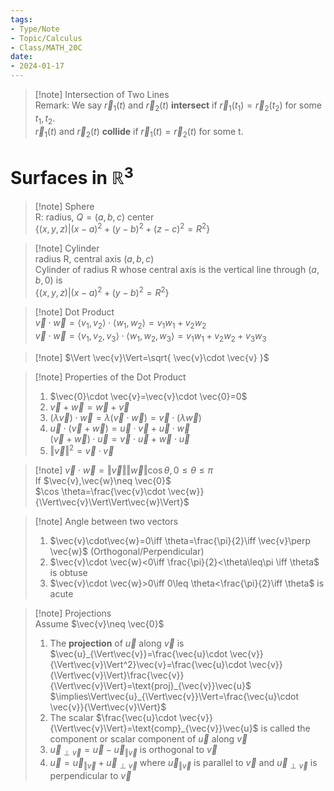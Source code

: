 ```yaml
---
tags:  
- Type/Note  
- Topic/Calculus  
- Class/MATH_20C  
date:  
- 2024-01-17  
---
```

  
> [!note] Intersection of Two Lines  
> Remark: We say $\vec{r}_{1}(t)$ and $\vec{r}_{2}(t)$ **intersect** if $\vec{r}_{1}(t_{1})=\vec{r}_{2}(t_{2})$ for some $t_{1},t_{2}$.  
> $\vec{r}_{1}(t)$ and $\vec{r}_{2}(t)$ **collide** if $\vec{r}_{1}(t)=\vec{r}_{2}(t)$ for some t.  
  
# Surfaces in $\mathbb{R}^{3}$  
  
> [!note] Sphere  
> R: radius, $Q=(a,b,c)$ center  
> $\{(x,y,z)|(x-a)^2+(y-b)^2+(z-c)^2=R^2\}$  
  
> [!note] Cylinder  
> radius R, central axis $(a,b,c)$  
> Cylinder of radius R whose central axis is the vertical line through $(a,b,0)$ is  
> $\{(x,y,z)|(x-a)^2+(y-b)^2=R^2\}$  
  
> [!note] Dot Product  
> $\vec{v}\cdot\vec{w}=\langle v_{1},v_{2}\rangle\cdot \langle w_{1},w_{2}\rangle=v_{1}w_{1}+v_{2}w_{2}$  
> $\vec{v}\cdot\vec{w}=\langle v_{1},v_{2},v_{3}\rangle\cdot \langle w_{1},w_{2},w_{3}\rangle=v_{1}w_{1}+v_{2}w_{2}+v_{3}w_{3}$  
  
> [!note] $\Vert \vec{v}\Vert=\sqrt{ \vec{v}\cdot \vec{v} }$  
  
> [!note] Properties of the Dot Product  
> 1. $\vec{0}\cdot \vec{v}=\vec{v}\cdot  \vec{0}=0$  
> 2. $\vec{v}+\vec{w}=\vec{w}+\vec{v}$  
> 3. $(\lambda \vec{v})\cdot \vec{w}=\lambda(\vec{v}\cdot \vec{w})=\vec{v}\cdot(\lambda \vec{w})$  
> 4. $\vec{u}\cdot(\vec{v}+\vec{w})=\vec{u}\cdot \vec{v}+\vec{u}\cdot \vec{w}$  
> $(\vec{v}+\vec{w})\cdot\vec{u}=\vec{v}\cdot \vec{u}+\vec{w}\cdot \vec{u}$  
> 5. $\Vert \vec{v}\Vert^2=\vec{v}\cdot \vec{v}$  
  
> [!note] $\vec{v}\cdot \vec{w}=\Vert\vec{v}\Vert\Vert\vec{w}\Vert\cos \theta,0\leq \theta\leq \pi$  
> If $\vec{v},\vec{w}\neq \vec{0}$  
> $\cos \theta=\frac{\vec{v}\cdot \vec{w}}{\Vert\vec{v}\Vert\Vert\vec{w}\Vert}$  
  
> [!note] Angle between two vectors  
> 1. $\vec{v}\cdot\vec{w}=0\iff \theta=\frac{\pi}{2}\iff \vec{v}\perp \vec{w}$ (Orthogonal/Perpendicular)  
> 2. $\vec{v}\cdot \vec{w}<0\iff \frac{\pi}{2}<\theta\leq\pi \iff \theta$ is obtuse  
> 3. $\vec{v}\cdot \vec{w}>0\iff 0\leq \theta<\frac{\pi}{2}\iff \theta$ is acute  
  
> [!note] Projections  
> Assume $\vec{v}\neq \vec{0}$  
> 1. The **projection** of $\vec{u}$ along $\vec{v}$ is $\vec{u}_{\Vert\vec{v}}=\frac{\vec{u}\cdot \vec{v}}{\Vert\vec{v}\Vert^2}\vec{v}=\frac{\vec{u}\cdot \vec{v}}{\Vert\vec{v}\Vert}\frac{\vec{v}}{\Vert\vec{v}\Vert}=\text{proj}_{\vec{v}}\vec{u}$  
> $\implies\Vert\vec{u}_{\Vert\vec{v}}\Vert=\frac{\vec{u}\cdot \vec{v}}{\Vert\vec{v}\Vert}$  
> 2. The scalar $\frac{\vec{u}\cdot \vec{v}}{\Vert\vec{v}\Vert}=\text{comp}_{\vec{v}}\vec{u}$ is called the component or scalar component of $\vec{u}$ along $\vec{v}$  
> 3. $\vec{u}_{\perp \vec{v}}=\vec{u}-\vec{u}_{\Vert\vec{v}}$ is orthogonal to $\vec{v}$  
> 4. $\vec{u}=\vec{u}_{\Vert\vec{v}}+\vec{u}_{\perp \vec{v}}$ where $\vec{u}_{\Vert\vec{v}}$ is parallel to $\vec{v}$ and $\vec{u}_{\perp \vec{v}}$ is perpendicular to $\vec{v}$  
